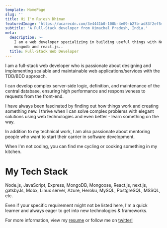 ```yaml
---
template: HomePage
slug: ''
title: Hi I'm Rajesh Dhiman
featuredImage: 'https://ucarecdn.com/3e4441b0-100b-4e09-b27b-ad83f2ef5421/'
subtitle: 'A Full-Stack developer from Himachal Pradesh, India.'
meta:
  description: >-
    I am a web developer specializing in building useful things with Node.js,
    mongodb and react.js..
  title: Full-Stack Web Developer
---
```

 I am a full-stack web developer who is passionate about designing and implementing scalable and maintainable web applications/services with the TDD/BDD approach.

I can develop complex server-side logic, definition, and maintenance of the central database, ensuring high performance and responsiveness to requests from the front-end.

I have always been fascinated by finding out how things work and creating something new. I thrive when I can solve complex problems with elegant solutions using web technologies and even better - learn something on the way. 

In addition to my technical work, I am also passionate about mentoring people who want to start their carrier in software development.

When I'm not coding, you can find me cycling or cooking something in my kitchen.

# My Tech Stack

Node.js, JavaScript, Express, MongoDB, Mongoose, React.js, next.js, gatsbyJs, Mobx, Linux server,  Azure, Heroku, MySQL, PostgreSQL, MSSQL, etc.

Even if your specific requirement might not be listed here, I'm a quick learner and always eager to get into new technologies & frameworks.

For more information, view my [resume](https://www.dropbox.com/s/n61fjhau0cv9dsc/Resume_Rajesh_Dhiman.pdf?dl=0) or follow me on [twitter!](https://www.twitter.com/paharihacker)
